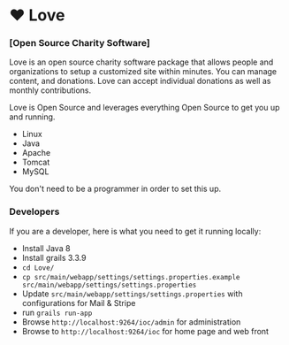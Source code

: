 
# ♥ Love

### [Open Source Charity Software]

Love is an open source charity software package that allows people and organizations to setup a customized site within minutes. You can manage content, and donations. Love can accept individual donations as well as monthly contributions. 

Love is Open Source and leverages everything Open Source to get you up and running.

* Linux
* Java
* Apache
* Tomcat
* MySQL

You don't need to be a programmer in order to set this up.


### Developers

If you are a developer, here is what you need to get it running locally: 

* Install Java 8
* Install grails 3.3.9
* `cd Love/`
* `cp src/main/webapp/settings/settings.properties.example src/main/webapp/settings/settings.properties`
* Update `src/main/webapp/settings/settings.properties` with configurations for Mail & Stripe
* run `grails run-app`
* Browse `http://localhost:9264/ioc/admin`  for administration
* Browse to `http://localhost:9264/ioc` for home page and web front


